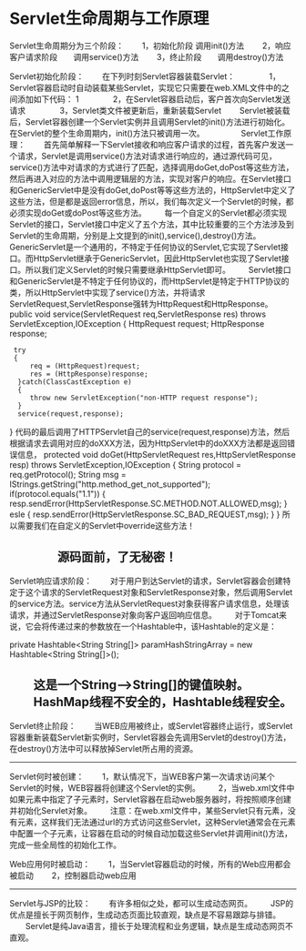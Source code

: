 # Servlet生命周期与工作原理

Servlet生命周期分为三个阶段：
　　1，初始化阶段  调用init()方法
　　2，响应客户请求阶段　　调用service()方法
　　3，终止阶段　　调用destroy()方法

Servlet初始化阶段：
　　在下列时刻Servlet容器装载Servlet：
　　　　1，Servlet容器启动时自动装载某些Servlet，实现它只需要在web.XML文件中的<Servlet></Servlet>之间添加如下代码：
<loadon-startup>1</loadon-startup>
　　　　2，在Servlet容器启动后，客户首次向Servlet发送请求
　　　　3，Servlet类文件被更新后，重新装载Servlet
　　Servlet被装载后，Servlet容器创建一个Servlet实例并且调用Servlet的init()方法进行初始化。在Servlet的整个生命周期内，init()方法只被调用一次。
　　　　
Servlet工作原理：
　　首先简单解释一下Servlet接收和响应客户请求的过程，首先客户发送一个请求，Servlet是调用service()方法对请求进行响应的，通过源代码可见，service()方法中对请求的方式进行了匹配，选择调用doGet,doPost等这些方法，然后再进入对应的方法中调用逻辑层的方法，实现对客户的响应。在Servlet接口和GenericServlet中是没有doGet,doPost等等这些方法的，HttpServlet中定义了这些方法，但是都是返回error信息，所以，我们每次定义一个Servlet的时候，都必须实现doGet或doPost等这些方法。
　　每一个自定义的Servlet都必须实现Servlet的接口，Servlet接口中定义了五个方法，其中比较重要的三个方法涉及到Servlet的生命周期，分别是上文提到的init(),service(),destroy()方法。GenericServlet是一个通用的，不特定于任何协议的Servlet,它实现了Servlet接口。而HttpServlet继承于GenericServlet，因此HttpServlet也实现了Servlet接口。所以我们定义Servlet的时候只需要继承HttpServlet即可。
　　Servlet接口和GenericServlet是不特定于任何协议的，而HttpServlet是特定于HTTP协议的类，所以HttpServlet中实现了service()方法，并将请求ServletRequest,ServletResponse强转为HttpRequest和HttpResponse。
public void service(ServletRequest req,ServletResponse res)
  throws ServletException,IOException
{
      HttpRequest request;
      HttpResponse response;
 
     try
     {
         req = (HttpRequest)request;
         res = (HttpResponse)response;
      }catch(ClassCastException e)
      {
         throw new ServletException("non-HTTP request response");
      }
      service(request,response);
}
    代码的最后调用了HTTPServlet自己的service(request,response)方法，然后根据请求去调用对应的doXXX方法，因为HttpServlet中的doXXX方法都是返回错误信息，
protected void doGet(HttpServletRequest res,HttpServletResponse resp)
  throws ServletException,IOException
{
   String protocol = req.getProtocol();
   String msg = IStrings.getString("http.method_get_not_supported");
   if(protocol.equals("1.1"))
   {
      resp.sendError(HttpServletResponse.SC.METHOD.NOT.ALLOWED,msg);
    }
   esle
    {
      resp.sendError(HttpServletResponse.SC_BAD_REQUEST,msg);
    }
}
所以需要我们在自定义的Servlet中override这些方法！

　　　　源码面前，了无秘密！
---------------------------------------------------------------------------------------------------------------------------------
Servlet响应请求阶段：
　　对于用户到达Servlet的请求，Servlet容器会创建特定于这个请求的ServletRequest对象和ServletResponse对象，然后调用Servlet的service方法。service方法从ServletRequest对象获得客户请求信息，处理该请求，并通过ServletResponse对象向客户返回响应信息。
　　对于Tomcat来说，它会将传递过来的参数放在一个Hashtable中，该Hashtable的定义是：

private Hashtable<String String[]> paramHashStringArray = new Hashtable<String String[]>();

　　这是一个String-->String[]的键值映射。
　　HashMap线程不安全的，Hashtable线程安全。
-----------------------------------------------------------------------------------------------------------------------------------
Servlet终止阶段：
　　当WEB应用被终止，或Servlet容器终止运行，或Servlet容器重新装载Servlet新实例时，Servlet容器会先调用Servlet的destroy()方法，在destroy()方法中可以释放掉Servlet所占用的资源。

-----------------------------------------------------------------------------------------------------------------------------------
Servlet何时被创建：
　　1，默认情况下，当WEB客户第一次请求访问某个Servlet的时候，WEB容器将创建这个Servlet的实例。
　　2，当web.xml文件中如果<servlet>元素中指定了<load-on-startup>子元素时，Servlet容器在启动web服务器时，将按照顺序创建并初始化Servlet对象。
　　注意：在web.xml文件中，某些Servlet只有<serlvet>元素，没有<servlet-mapping>元素，这样我们无法通过url的方式访问这些Servlet，这种Servlet通常会在<servlet>元素中配置一个<load-on-startup>子元素，让容器在启动的时候自动加载这些Servlet并调用init()方法，完成一些全局性的初始化工作。


Web应用何时被启动：
　　1，当Servlet容器启动的时候，所有的Web应用都会被启动
　　2，控制器启动web应用

-----------------------------------------------------------------------------------------------------------------------------------------------

Servlet与JSP的比较：
　　有许多相似之处，都可以生成动态网页。
　　JSP的优点是擅长于网页制作，生成动态页面比较直观，缺点是不容易跟踪与排错。
　　Servlet是纯Java语言，擅长于处理流程和业务逻辑，缺点是生成动态网页不直观。
